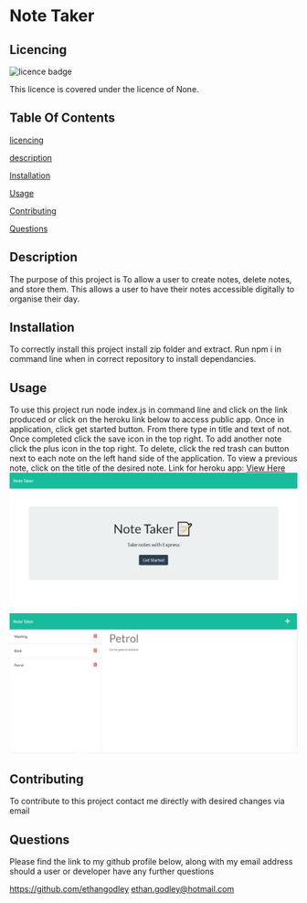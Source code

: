 # Note Taker 

## Licencing
![licence badge](https://img.shields.io/badge/licence-None-brightgreen) 
 
This licence is covered under the licence of None. 

## Table Of Contents
[licencing](#licencing) 

[description](#description) 

[Installation](#installation) 

[Usage](#usage) 

[Contributing](#contributing) 

[Questions](#questions) 

## Description
The purpose of this project is To allow a user to create notes, delete notes, and store them. This allows a user to have their notes accessible digitally to organise their day. 

## Installation
To correctly install this project install zip folder and extract. Run npm i in command line when in correct repository to install dependancies. 

## Usage
To use this project run node index.js in command line and click on the link produced or click on the heroku link below to access public app. Once in application, click get started button. From there type in title and text of not. Once completed click the save icon in the top right. To add another note click the plus icon in the top right. To delete, click the red trash can button next to each note on the left hand side of the application. To view a previous note, click on the title of the desired note. Link for heroku app: [View Here](https://note-taker-ethan.herokuapp.com/)  
![Target website look](./mockup/home.PNG)
![Target website look](./mockup/note.PNG)

## Contributing 
To contribute to this project contact me directly with desired changes via email 
 
## Questions 
Please find the link to my github profile below, along with my email address should a user or developer have any further questions 

https://github.com/ethangodley ethan.godley@hotmail.com
